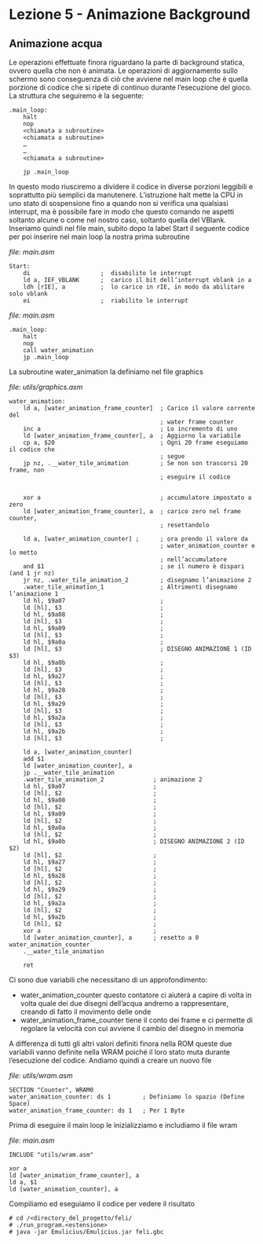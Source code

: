 # Lezione 5 - Animazione Background

## Animazione acqua
Le operazioni effettuate finora riguardano la parte di background statica, ovvero quella che non è animata. Le operazioni di aggiornamento sullo schermo sono conseguenza di ciò che avviene nel main loop che è quella porzione di codice che si ripete di continuo durante l’esecuzione del gioco.
La struttura che seguiremo è la seguente:

```
.main_loop:
    halt
    nop
    <chiamata a subroutine>
    <chiamata a subroutine>
    …
    …
    <chiamata a subroutine>

    jp .main_loop
```

In questo modo riusciremo a dividere il codice in diverse porzioni leggibili e soprattutto più semplici da manutenere.
L’istruzione halt mette la CPU in uno stato di sospensione fino a quando non si verifica una qualsiasi interrupt, ma è possibile fare in modo che questo comando ne aspetti soltanto alcune o come nel nostro caso, soltanto quella del VBlank.
Inseriamo quindi nel file main, subito dopo la label Start il seguente codice per poi inserire nel main loop la nostra prima subroutine

*file: main.asm*

```
Start:
    di                    ;  disabilito le interrupt
    ld a, IEF_VBLANK      ;  carico il bit dell’interrupt vblank in a
    ldh [rIE], a          ;  lo carico in rIE, in modo da abilitare solo vblank
    ei                    ;  riabilito le interrupt
```

*file: main.asm*
```
.main_loop:
    halt
    nop
    call water_animation
    jp .main_loop
```

La subroutine water_animation la definiamo nel file graphics

*file: utils/graphics.asm*
```
water_animation:
    ld a, [water_animation_frame_counter]  ; Carico il valore corrente del     
                                           ; water frame counter
    inc a                                  ; Lo incremento di uno
    ld [water_animation_frame_counter], a  ; Aggiorno la variabile
    cp a, $20                              ; Ogni 20 frame eseguiamo il codice che 
                                           ; segue
    jp nz, .__water_tile_animation         ; Se non son trascorsi 20 frame, non  
                                           ; eseguire il codice

    
    xor a                                  ; accumulatore impostato a zero
    ld [water_animation_frame_counter], a  ; carico zero nel frame counter, 
                                           ; resettandolo

    ld a, [water_animation_counter] ;      ; ora prendo il valore da 
                                           ; water_animation_counter e lo metto 
                                           ; nell’accumulatore
    and $1                                 ; se il numero è dispari (and 1 jr nz)
    jr nz, .water_tile_animation_2         ; disegnamo l’animazione 2
    .water_tile_animation_1                ; Altrimenti disegnamo l’animazione 1
    ld hl, $9a07                           ;
    ld [hl], $3                            ;
    ld hl, $9a08                           ;
    ld [hl], $3                            ;
    ld hl, $9a09                           ;
    ld [hl], $3                            ; 
    ld hl, $9a0a                           ;
    ld [hl], $3                            ; DISEGNO ANIMAZIONE 1 (ID $3)
    ld hl, $9a0b                           ;
    ld [hl], $3                            ;
    ld hl, $9a27                           ;
    ld [hl], $3                            ;
    ld hl, $9a28                           ;
    ld [hl], $3                            ;
    ld hl, $9a29                           ;
    ld [hl], $3                            ;
    ld hl, $9a2a                           ;
    ld [hl], $3                            ;
    ld hl, $9a2b                           ;
    ld [hl], $3                            ;
    
    ld a, [water_animation_counter]
    add $1
    ld [water_animation_counter], a
    jp .__water_tile_animation
    .water_tile_animation_2              ; animazione 2
    ld hl, $9a07                         ;
    ld [hl], $2                          ;
    ld hl, $9a08                         ;
    ld [hl], $2                          ;
    ld hl, $9a09                         ;
    ld [hl], $2                          ;
    ld hl, $9a0a                         ;
    ld [hl], $2                          ;
    ld hl, $9a0b                         ; DISEGNO ANIMAZIONE 2 (ID $2)
    ld [hl], $2                          ;
    ld hl, $9a27                         ;
    ld [hl], $2                          ;
    ld hl, $9a28                         ;
    ld [hl], $2                          ;
    ld hl, $9a29                         ;
    ld [hl], $2                          ;
    ld hl, $9a2a                         ;
    ld [hl], $2                          ;
    ld hl, $9a2b                         ;
    ld [hl], $2                          ;
    xor a                                ;
    ld [water_animation_counter], a      ; resetto a 0 water_animation_counter
    .__water_tile_animation
    
    ret
```

Ci sono due variabili che necessitano di un approfondimento:
*	water_animation_counter questo contatore ci aiuterà a capire di volta in volta quale dei due disegni dell’acqua andremo a rappresentare, creando di fatto il movimento delle onde
*	water_animation_frame_counter tiene il conto dei frame e ci permette di regolare la velocità con cui avviene il cambio del disegno in memoria

A differenza di tutti gli altri valori definiti finora nella ROM queste due variabili vanno definite nella WRAM poiché il loro stato muta durante l’esecuzione del codice. Andiamo quindi a creare un nuovo file

*file: utils/wram.asm*
```
SECTION "Counter", WRAM0
water_animation_counter: ds 1         ; Definiamo lo spazio (Define Space) 
water_animation_frame_counter: ds 1   ; Per 1 Byte
```

Prima di eseguire il main loop le inizializziamo e includiamo il file wram

*file: main.asm*
```
INCLUDE "utils/wram.asm"

xor a
ld [water_animation_frame_counter], a
ld a, $1
ld [water_animation_counter], a
```
 Compiliamo ed eseguiamo il codice per vedere il risultato

```
# cd /<directory_del_progetto/feli/
# ./run_program.<estensione>
# java -jar Emulicius/Emulicius.jar feli.gbc
```

